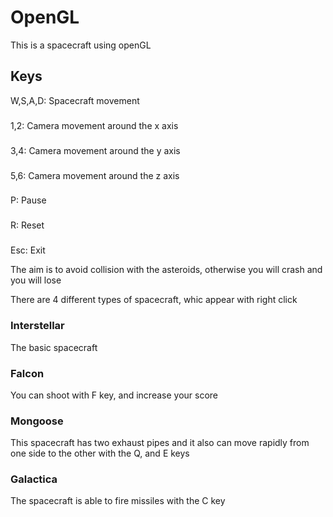 # OpenGL
This is a spacecraft using openGL

## Keys
W,S,A,D: Spacecraft movement
###
1,2: Camera movement around the x axis
###
3,4: Camera movement around the y axis
###
5,6: Camera movement around the z axis
###
P: Pause
###
R: Reset
###
Esc: Exit

The aim is to avoid collision with the asteroids, otherwise you will crash and you will lose

There are 4 different types of spacecraft, whic appear with right click

### Interstellar
The basic spacecraft
### Falcon
You can shoot with F key, and increase your score
### Mongoose
This spacecraft has two exhaust pipes and it also can move rapidly from one side to the other with the Q, and E keys
### Galactica
The spacecraft is able to fire missiles with the C key
